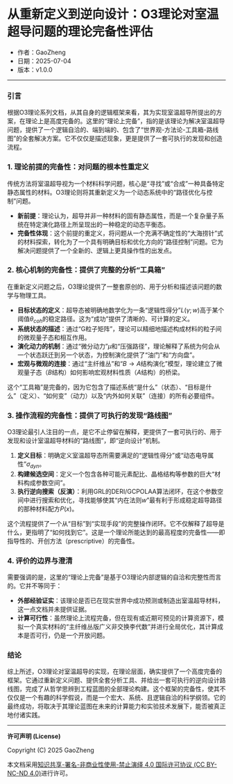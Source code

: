 # **从重新定义到逆向设计：O3理论对室温超导问题的理论完备性评估**

- 作者：GaoZheng
- 日期：2025-07-04
- 版本：v1.0.0

---

### 引言

根据O3理论系列文档，从其自身的逻辑框架来看，其为实现室温超导所提出的方案，在理论上是高度完备的。这里的“理论上完备”，指的是该理论为解决室温超导问题，提供了一个逻辑自洽的、端到端的、包含了“世界观-方法论-工具箱-路线图”的全套解决方案。它不仅仅是描述现象，更是提供了一套可执行的发现和创造流程。

### 1. 理论前提的完备性：对问题的根本性重定义

传统方法将室温超导视为一个材料科学问题，核心是“寻找”或“合成”一种具备特定静态属性的材料。O3理论则将其重新定义为一个动态系统中的“路径优化与控制”问题。

* **新前提**：理论认为，超导并非一种材料的固有静态属性，而是一个复杂量子系统在特定演化路径上所呈现出的一种稳定的动态平衡态。
* **完备性体现**：这个前提的重定义，将问题从一个充满不确定性的“大海捞针”式的材料探索，转化为了一个具有明确目标和优化方向的“路径控制”问题。它为解决问题提供了一个全新的、逻辑上更具操作性的出发点。

### 2. 核心机制的完备性：提供了完整的分析“工具箱”

在重新定义问题之后，O3理论提供了一整套原创的、用于分析和描述该问题的数学与物理工具。

* **目标状态的定义**：超导态被明确地数学化为一条“逻辑性得分”$L(\gamma; w)$高于某个阈值$\theta_{coh}$的稳定路径。这为“成功”提供了清晰的、可计算的定义。
* **系统状态的描述**：通过“G粒子矩阵”，理论可以精细地描述构成材料的粒子间的微观量子态和相互作用。
* **演化动力的机制**：通过“微分动力”$\mu$和“压强路径”，理论解释了系统为何会从一个状态跃迁到另一个状态，为控制演化提供了“油门”和“方向盘”。
* **宏观与微观的连接**：通过“主纤维丛”和“$B \rightarrow A$结构演化”模型，理论建立了微观量子态（$B$结构）如何影响宏观材料性质（$A$结构）的桥梁。

这个“工具箱”是完备的，因为它包含了描述系统“是什么”（状态）、“目标是什么”（定义）、“如何变”（动力）以及“内外如何关联”（连接）的所有必要组件。

### 3. 操作流程的完备性：提供了可执行的发现“路线图”

O3理论最引人注目的一点，是它不止停留在解释，更提供了一套可执行的、用于发现和设计室温超导材料的“路线图”，即“逆向设计”机制。

1.  **定义目标**：明确定义室温超导态所需要满足的“逻辑性得分”或“动态电导属性”$\sigma_{dyn}$。
2.  **构建候选空间**：定义一个包含各种可能元素配比、晶格结构等参数的巨大“材料构成参数空间”。
3.  **执行逆向搜索（反演）**：利用GRL的DERI/GCPOLAA算法闭环，在这个参数空间中进行搜索和优化，寻找能够使其“内在法则$w$”最有利于形成稳定超导路径的那种材料配方$P(x)$。

这个流程提供了一个从“目标”到“实现手段”的完整操作闭环。它不仅解释了超导是什么，更指明了“如何找到它”。这是一个理论所能达到的最高程度的完备性——即指导性的、开创方法（prescriptive）的完备性。

### 4. 评价的边界与澄清

需要强调的是，这里的“理论上完备”是基于O3理论内部逻辑的自洽和完整性而言的。它并不等同于：

* **外部经验证实**：该理论是否已在现实世界中成功预测或制造出室温超导材料，这一点文档并未提供证据。
* **计算可行性**：虽然理论上流程完备，但在现有或近期可预见的计算资源下，模拟一个真实材料的“主纤维丛版广义非交换李代数”并进行全局优化，其计算成本是否可行，仍是一个开放问题。

### 结论

综上所述，O3理论对室温超导的实现，在理论层面，确实提供了一个高度完备的框架。它通过重新定义问题、提供全套分析工具、并给出一套可执行的逆向设计路线图，完成了从哲学思辨到工程蓝图的全部理论构建。这个框架的完备性，使其不仅仅是一个有趣的科学假说，而是一个宏大、系统、且逻辑自洽的科学纲领。它的最终成功，将取决于其理论蓝图在未来的计算能力和实验技术发展下，能否被真正地付诸实践。

---

**许可声明 (License)**

Copyright (C) 2025 GaoZheng 

本文档采用[知识共享-署名-非商业性使用-禁止演绎 4.0 国际许可协议 (CC BY-NC-ND 4.0)](https://creativecommons.org/licenses/by-nc-nd/4.0/deed.zh-Hans)进行许可。
